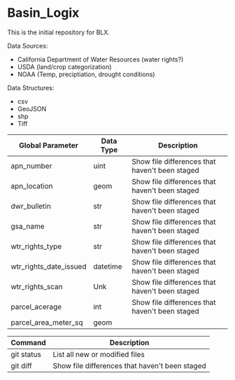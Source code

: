 # Basin_Logix

This is the initial repository for BLX.

Data Sources:
- California Department of Water Resources (water rights?)
- USDA (land/crop categorization)
- NOAA (Temp, preciptiation, drought conditions)

Data Structures:
- csv
- GeoJSON
- shp
- Tiff

| Global Parameter  | Data Type | Description |
| ------------- | ------------- | -------------| 
| apn_number  | uint  | Show file differences that haven't been staged |
| apn_location  | geom  | Show file differences that haven't been staged |
| dwr_bulletin  | str  | Show file differences that haven't been staged |
| gsa_name  | str  | Show file differences that haven't been staged |
| wtr_rights_type  | str  | Show file differences that haven't been staged |
| wtr_rights_date_issued  | datetime  | Show file differences that haven't been staged |
| wtr_rights_scan  | Unk  | Show file differences that haven't been staged |
| parcel_acerage  | int  | Show file differences that haven't been staged |
| parcel_area_meter_sq  | geom  | | Show file differences that haven't been staged |

| Command | Description |
| --- | --- |
| git status | List all new or modified files |
| git diff | Show file differences that haven't been staged |
